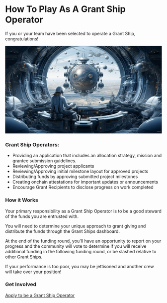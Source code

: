 # How To Play As A Grant Ship Operator

If you or your team have been selected to operate a Grant Ship, congratulations!

![](/public/operator.png)

### Grant Ship Operators:

- Providing an application that includes an allocation strategy, mission and grantee submission guidelines.
- Reviewing/Approving project applicants
- Reviewing/Approving initial milestone layout for approved projects
- Distributing funds by approving submitted project milestones
- Creating onchain attestations for important updates or announcements
- Encourage Grant Recipients to disclose progress on work completed

### How it Works

Your primary responsibility as a Grant Ship Operator is to be a good steward of the funds you are entrusted with.

You will need to determine your unique approach to grant giving and distribute the funds through the Grant Ships dashboard.

At the end of the funding round, you'll have an opportunity to report on your progress and the community will vote to determine if you will receive additional funding in the following funding round, or be slashed relative to other Grant Ships.

If your performance is too poor, you may be jettisoned and another crew will take over your position!

### Get Involved

[Apply to be a Grant Ship Operator](https://app.grantships.fun)
